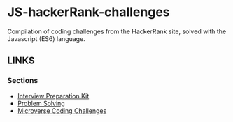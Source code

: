 # JS-hackerRank-challenges
Compilation of coding challenges from the HackerRank site, solved with the Javascript (ES6) language.

## LINKS
### Sections
- [Interview Preparation Kit](https://www.hackerrank.com/interview/interview-preparation-kit)
- [Problem Solving](https://www.hackerrank.com/domains/algorithms?filters%5Bstatus%5D%5B%5D=unsolved&badge_type=problem-solving)
- [Microverse Coding Challenges](https://www.hackerrank.com/microverse-coding-challenges)